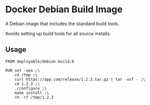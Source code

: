 # Docker Debian Build Image

A Debian image that includes the standard build tools.

Avoids setting up build tools for all source installs. 

## Usage

```
FROM deployable/debian-build:8

RUN set -uex ;\
    cd /tmp ;\
    curl https://app.com/release/1.2.3.tar.gz | tar -xvf - ;\
    cd 1.2.3 ;\
    ./configure ;\
    make install ;\
    rm -rf /tmp/1.2.3
``` 

